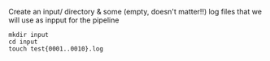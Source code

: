 
Create an input/ directory & some (empty, doesn't matter!!) log files that we will use as inpput for the pipeline
```
mkdir input
cd input
touch test{0001..0010}.log
```

